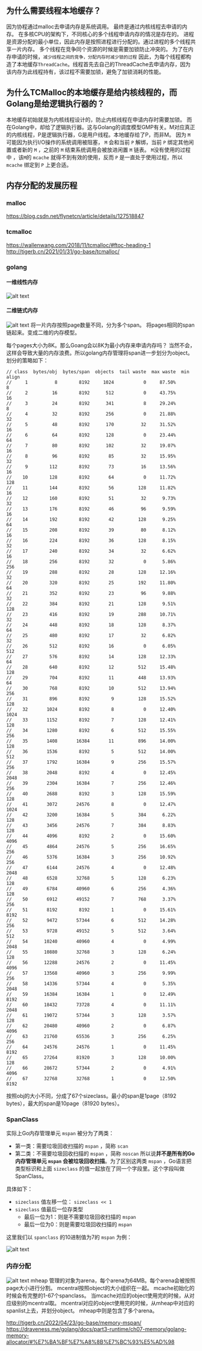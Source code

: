 ## 为什么需要线程本地缓存？
因为协程通过malloc去申请内存是系统调用。
最终是通过内核线程去申请的内存。
在多核CPU的架构下，不同核心的多个线程申请内存的情况是存在的。
进程是资源分配的最小单位，因此内存是按照进程进行分配的。通过进程的多个线程共享一片内存。
多个线程在竞争同个资源的时候是需要加锁防止冲突的。
为了在内存申请的时候，`减少线程之间的竞争，分配内存时减少锁的过程`
因此，为每个线程都构造了本地缓存`ThreadCache`。线程首先去自己的ThreadCache去申请内存，因为该内存为此线程持有，该过程不需要加锁，避免了加锁消耗的性能。

## 为什么TCMalloc的本地缓存是给内核线程的，而Golang是给逻辑执行器的？
本地缓存初始就是为内核线程设计的，防止内核线程在申请内存时需要加锁。
而在Golang中，却给了逻辑执行器。这与Golang的调度模型GMP有关。M对应真正的内核线程，P是逻辑执行器，G是用户线程。本地缓存给了P，而非M。
因为 `M` 可能因为执行I/O操作的系统调用被阻塞， `M` 会和当前 `P` 解绑，当前 `P` 绑定其他闲置或者新的 `M` ，之前的 `M` 结束系统调用会被放进闲置 `M` 链表。
 `M`没有使用的过程中 ，该`M`的 `mcache` 就得不到有效的使用，反而 `P` 是一直处于使用过程，所以 `mcache` 绑定到 `P` 上更合适。

## 内存分配的发展历程
### malloc
https://blog.csdn.net/flynetcn/article/details/127518847
### tcmalloc
https://wallenwang.com/2018/11/tcmalloc/#ftoc-heading-1
http://tigerb.cn/2021/01/31/go-base/tcmalloc/
### golang
#### 一维线性内存
![alt text](image-9.png)
#### 二维链式内存
![alt text](image-10.png)
将一片内存按照page数量不同，分为多个span。
将pages相同的span链起来。变成二维的内存模型。

每个pages大小为8K。那么Goang会以8K为最小内存来申请内存吗？
当然不会，这样会导致大量的内存浪费。所以golang内存管理将span进一步划分为object。
划分的策略如下：
``` 
// class  bytes/obj  bytes/span  objects  tail waste  max waste  min align
//     1          8        8192     1024           0     87.50%          8
//     2         16        8192      512           0     43.75%         16
//     3         24        8192      341           8     29.24%          8
//     4         32        8192      256           0     21.88%         32
//     5         48        8192      170          32     31.52%         16
//     6         64        8192      128           0     23.44%         64
//     7         80        8192      102          32     19.07%         16
//     8         96        8192       85          32     15.95%         32
//     9        112        8192       73          16     13.56%         16
//    10        128        8192       64           0     11.72%        128
//    11        144        8192       56         128     11.82%         16
//    12        160        8192       51          32      9.73%         32
//    13        176        8192       46          96      9.59%         16
//    14        192        8192       42         128      9.25%         64
//    15        208        8192       39          80      8.12%         16
//    16        224        8192       36         128      8.15%         32
//    17        240        8192       34          32      6.62%         16
//    18        256        8192       32           0      5.86%        256
//    19        288        8192       28         128     12.16%         32
//    20        320        8192       25         192     11.80%         64
//    21        352        8192       23          96      9.88%         32
//    22        384        8192       21         128      9.51%        128
//    23        416        8192       19         288     10.71%         32
//    24        448        8192       18         128      8.37%         64
//    25        480        8192       17          32      6.82%         32
//    26        512        8192       16           0      6.05%        512
//    27        576        8192       14         128     12.33%         64
//    28        640        8192       12         512     15.48%        128
//    29        704        8192       11         448     13.93%         64
//    30        768        8192       10         512     13.94%        256
//    31        896        8192        9         128     15.52%        128
//    32       1024        8192        8           0     12.40%       1024
//    33       1152        8192        7         128     12.41%        128
//    34       1280        8192        6         512     15.55%        256
//    35       1408       16384       11         896     14.00%        128
//    36       1536        8192        5         512     14.00%        512
//    37       1792       16384        9         256     15.57%        256
//    38       2048        8192        4           0     12.45%       2048
//    39       2304       16384        7         256     12.46%        256
//    40       2688        8192        3         128     15.59%        128
//    41       3072       24576        8           0     12.47%       1024
//    42       3200       16384        5         384      6.22%        128
//    43       3456       24576        7         384      8.83%        128
//    44       4096        8192        2           0     15.60%       4096
//    45       4864       24576        5         256     16.65%        256
//    46       5376       16384        3         256     10.92%        256
//    47       6144       24576        4           0     12.48%       2048
//    48       6528       32768        5         128      6.23%        128
//    49       6784       40960        6         256      4.36%        128
//    50       6912       49152        7         768      3.37%        256
//    51       8192        8192        1           0     15.61%       8192
//    52       9472       57344        6         512     14.28%        256
//    53       9728       49152        5         512      3.64%        512
//    54      10240       40960        4           0      4.99%       2048
//    55      10880       32768        3         128      6.24%        128
//    56      12288       24576        2           0     11.45%       4096
//    57      13568       40960        3         256      9.99%        256
//    58      14336       57344        4           0      5.35%       2048
//    59      16384       16384        1           0     12.49%       8192
//    60      18432       73728        4           0     11.11%       2048
//    61      19072       57344        3         128      3.57%        128
//    62      20480       40960        2           0      6.87%       4096
//    63      21760       65536        3         256      6.25%        256
//    64      24576       24576        1           0     11.45%       8192
//    65      27264       81920        3         128     10.00%        128
//    66      28672       57344        2           0      4.91%       4096
//    67      32768       32768        1           0     12.50%       8192
```
按照obj的大小不同，分成了67个sizeclass。最小的span是1page（8192 bytes），最大的span是10page（81920 bytes）。
### SpanClass
实际上Go内存管理单元 `mspan` 被分为了两类：
- 第一类：需要垃圾回收扫描的 `mspan` ，简称 `scan` 
- 第二类：不需要垃圾回收扫描的 `mspan` ，简称 `noscan` 
所以说**并不是所有的Go内存管理单元 `mspan` 会被垃圾回收扫描**。为了区别这两类 `mspan` ，Go语言把类型标识和上面 `sizeclass` 的值一起放在了同一个字段里。这个字段叫做SpanClass。

具体如下：
-  `sizeclass` 值左移一位： `sizeclass << 1` 
-  `sizeclass` 值最后一位存类型
	- 最后一位为1：则是不需要垃圾回收扫描的 `mspan` 
	- 最后一位为0：则是需要垃圾回收扫描的 `mspan`

这里我们以 `spanclass` 的10进制值为7的 `mspan` 为例：

![alt text](image-11.png)

### 内存分配
![alt text](image-12.png)
mheap 管理的对象为arena，每个arena为64MB。每个arena会被按照page大小进行分割。
mcentral按照object的大小组织在一起。
mcache初始化的时候会有完整的1-67个spanclass。
当mcache对应的object使用完的时候，从对应级别的mcentral取。
mcentral对应的object使用完的时候，从mheap中对应的spanlist上去，并划分object。
mheap中则是包含了多个arena。


http://tigerb.cn/2022/04/23/go-base/memory-mspan/
https://draveness.me/golang/docs/part3-runtime/ch07-memory/golang-memory-allocator/#%E7%BA%BF%E7%A8%8B%E7%BC%93%E5%AD%98